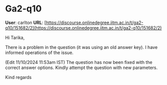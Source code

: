 # Ga2-q10

**User**: carlton
**URL**: [https://discourse.onlinedegree.iitm.ac.in/t/ga2-q10/151682/2](https://discourse.onlinedegree.iitm.ac.in/t/ga2-q10/151682/2)

Hi Tarika,

There is a problem in the question (it was using an old answer key). I have informed operations of the issue.

(Edit 11/10/2024 11:53am IST) The question has now been fixed with the correct answer options. Kindly attempt the question with new parameters.

Kind regards
